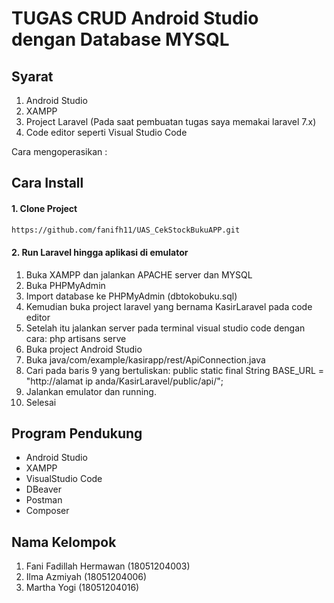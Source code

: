 # TUGAS CRUD Android Studio dengan Database MYSQL

## Syarat
1. Android Studio
2. XAMPP
3. Project Laravel (Pada saat pembuatan tugas saya memakai laravel 7.x)
4. Code editor seperti Visual Studio Code

Cara mengoperasikan :

## Cara Install
#### 1. Clone Project

```bash
https://github.com/fanifh11/UAS_CekStockBukuAPP.git
```
#### 2. Run Laravel hingga aplikasi di emulator
1. Buka XAMPP dan jalankan APACHE server dan MYSQL
2. Buka PHPMyAdmin
3. Import database ke PHPMyAdmin (dbtokobuku.sql)
4. Kemudian buka project laravel yang bernama KasirLaravel pada code editor 
5. Setelah itu jalankan server pada terminal visual studio code dengan cara: php artisans serve
6. Buka project Android Studio
7. Buka java/com/example/kasirapp/rest/ApiConnection.java
8. Cari pada baris 9 yang bertuliskan: public static final String BASE_URL = "http://alamat ip anda/KasirLaravel/public/api/"; 
9. Jalankan emulator dan running.
10. Selesai



## Program Pendukung
- Android Studio
- XAMPP
- VisualStudio Code
- DBeaver
- Postman 
- Composer

## Nama Kelompok
1. Fani Fadillah Hermawan (18051204003)
2. Ilma Azmiyah (18051204006)
3. Martha Yogi (18051204016)
